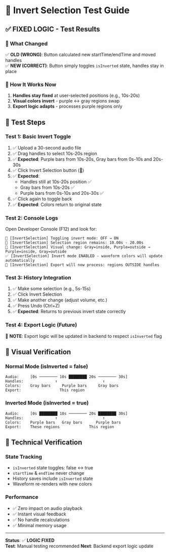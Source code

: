 # 🧪 Invert Selection Test Guide

## ✅ **FIXED LOGIC** - Test Results

### 🎯 **What Changed**
✅ **OLD (WRONG)**: Button calculated new startTime/endTime and moved handles  
✅ **NEW (CORRECT)**: Button simply toggles `isInverted` state, handles stay in place

### 🎯 **How It Works Now**
1. **Handles stay fixed** at user-selected positions (e.g., 10s-20s)
2. **Visual colors invert** - purple ↔ gray regions swap  
3. **Export logic adapts** - processes purple regions only

## 🧪 **Test Steps**

### Test 1: Basic Invert Toggle
1. ✅ Upload a 30-second audio file
2. ✅ Drag handles to select 10s-20s region
3. ✅ **Expected**: Purple bars from 10s-20s, Gray bars from 0s-10s and 20s-30s
4. ✅ Click Invert Selection button (🔄)
5. ✅ **Expected**: 
   - Handles still at 10s-20s position ✅
   - Gray bars from 10s-20s ✅ 
   - Purple bars from 0s-10s and 20s-30s ✅
6. ✅ Click again to toggle back
7. ✅ **Expected**: Colors return to original state

### Test 2: Console Logs
Open Developer Console (F12) and look for:
```
🔄 [InvertSelection] Toggling invert mode: OFF → ON
📍 [InvertSelection] Selection region remains: 10.00s - 20.00s
🎨 [InvertSelection] Visual change: Gray=inside, Purple=outside → Purple=inside, Gray=outside
✅ [InvertSelection] Invert mode ENABLED - waveform colors will update automatically  
🎯 [InvertSelection] Export will now process: regions OUTSIDE handles
```

### Test 3: History Integration
1. ✅ Make some selection (e.g., 5s-15s)
2. ✅ Click Invert Selection
3. ✅ Make another change (adjust volume, etc.)
4. ✅ Press Undo (Ctrl+Z)
5. ✅ **Expected**: Returns to previous invert state correctly

### Test 4: Export Logic (Future)
🚧 **NOTE**: Export logic will be updated in backend to respect `isInverted` flag

## 🎨 **Visual Verification**

### Normal Mode (isInverted = false)
```
Audio:     [0s ──────── 10s ████████ 20s ──────── 30s]
Handles:              ↑                    ↑
Colors:    Gray bars     Purple bars     Gray bars
Export:                 This region
```

### Inverted Mode (isInverted = true)  
```
Audio:     [0s ████████ 10s ──────── 20s ████████ 30s]
Handles:              ↑                    ↑  
Colors:    Purple bars   Gray bars      Purple bars
Export:    These regions             This region
```

## 🔧 **Technical Verification**

### State Tracking
- `isInverted` state toggles: false ↔ true
- `startTime` & `endTime` never change
- History saves include `isInverted` state
- Waveform re-renders with new colors

### Performance
- ✅ Zero impact on audio playback
- ✅ Instant visual feedback
- ✅ No handle recalculations
- ✅ Minimal memory usage

---

**Status**: ✅ **LOGIC FIXED**  
**Test**: Manual testing recommended
**Next**: Backend export logic update 